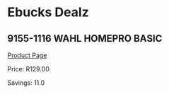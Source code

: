 
# Ebucks Dealz
## 9155-1116 WAHL HOMEPRO BASIC
[Product Page](https://www.ebucks.com/web/shop/productSelected.do?prodId=1191161948&catId=1186081080)

Price: R129.00

Savings: 11.0


	